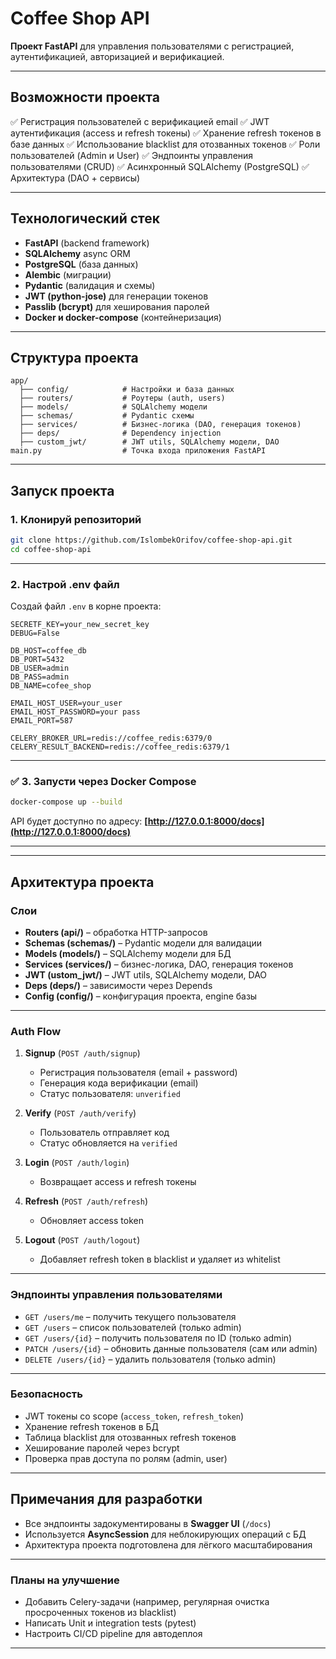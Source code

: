 # Coffee Shop API

**Проект FastAPI** для управления пользователями с регистрацией, аутентификацией, авторизацией и верификацией.

---

## **Возможности проекта**

✅ Регистрация пользователей с верификацией email
✅ JWT аутентификация (access и refresh токены)
✅ Хранение refresh токенов в базе данных
✅ Использование blacklist для отозванных токенов
✅ Роли пользователей (Admin и User)
✅ Эндпоинты управления пользователями (CRUD)
✅ Асинхронный SQLAlchemy (PostgreSQL)
✅ Aрхитектура (DAO + сервисы)

---

## **Технологический стек**

* **FastAPI** (backend framework)
* **SQLAlchemy** async ORM
* **PostgreSQL** (база данных)
* **Alembic** (миграции)
* **Pydantic** (валидация и схемы)
* **JWT (python-jose)** для генерации токенов
* **Passlib (bcrypt)** для хеширования паролей
* **Docker и docker-compose** (контейнеризация)

---

## **Структура проекта**

```
app/
  ├── config/            # Настройки и база данных
  ├── routers/           # Роутеры (auth, users)
  ├── models/            # SQLAlchemy модели
  ├── schemas/           # Pydantic схемы
  ├── services/          # Бизнес-логика (DAO, генерация токенов)
  ├── deps/              # Dependency injection
  ├── custom_jwt/        # JWT utils, SQLAlchemy модели, DAO 
main.py                  # Точка входа приложения FastAPI
```

---

## **Запуск проекта**

### **1. Клонируй репозиторий**

```bash
git clone https://github.com/IslombekOrifov/coffee-shop-api.git
cd coffee-shop-api
```

---

### **2. Настрой .env файл**

Создай файл `.env` в корне проекта:

```
SECRETF_KEY=your_new_secret_key
DEBUG=False

DB_HOST=coffee_db
DB_PORT=5432
DB_USER=admin
DB_PASS=admin
DB_NAME=cofee_shop

EMAIL_HOST_USER=your_user
EMAIL_HOST_PASSWORD=your pass
EMAIL_PORT=587

CELERY_BROKER_URL=redis://coffee_redis:6379/0
CELERY_RESULT_BACKEND=redis://coffee_redis:6379/1
```

---

### ✅ **3. Запусти через Docker Compose**

```bash
docker-compose up --build
```

API будет доступно по адресу: **[http://127.0.0.1:8000/docs](http://127.0.0.1:8000/docs)**

---


---

## **Архитектура проекта**

### **Слои**

* **Routers (api/)** – обработка HTTP-запросов
* **Schemas (schemas/)** – Pydantic модели для валидации
* **Models (models/)** – SQLAlchemy модели для БД
* **Services (services/)** – бизнес-логика, DAO, генерация токенов
* **JWT (ustom_jwt/)** – JWT utils, SQLAlchemy модели, DAO 
* **Deps (deps/)** – зависимости через Depends
* **Config (config/)** – конфигурация проекта, engine базы

---

### **Auth Flow**

1. **Signup** (`POST /auth/signup`)

   * Регистрация пользователя (email + password)
   * Генерация кода верификации (email)
   * Статус пользователя: `unverified`

2. **Verify** (`POST /auth/verify`)

   * Пользователь отправляет код
   * Статус обновляется на `verified`

3. **Login** (`POST /auth/login`)

   * Возвращает access и refresh токены

4. **Refresh** (`POST /auth/refresh`)

   * Обновляет access token

5. **Logout** (`POST /auth/logout`)

   * Добавляет refresh token в blacklist и удаляет из whitelist

---

### **Эндпоинты управления пользователями**

* `GET /users/me` – получить текущего пользователя
* `GET /users` – список пользователей (только admin)
* `GET /users/{id}` – получить пользователя по ID (только admin)
* `PATCH /users/{id}` – обновить данные пользователя (сам или admin)
* `DELETE /users/{id}` – удалить пользователя (только admin)

---

### **Безопасность**

* JWT токены со scope (`access_token`, `refresh_token`)
* Хранение refresh токенов в БД
* Таблица blacklist для отозванных refresh токенов
* Хеширование паролей через bcrypt
* Проверка прав доступа по ролям (admin, user)

---

## **Примечания для разработки**

* Все эндпоинты задокументированы в **Swagger UI** (`/docs`)
* Используется **AsyncSession** для неблокирующих операций с БД
* Архитектура проекта подготовлена для лёгкого масштабирования

---

### **Планы на улучшение**
* Добавить Celery-задачи (например, регулярная очистка просроченных токенов из blacklist)
* Написать Unit и integration tests (pytest)
* Настроить CI/CD pipeline для автодеплоя

---